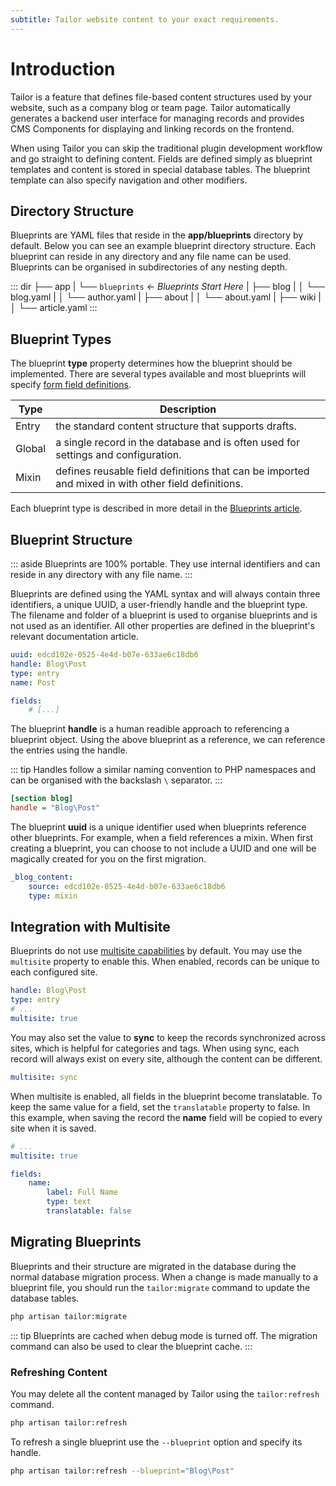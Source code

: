 ```yaml
---
subtitle: Tailor website content to your exact requirements.
---
```

# Introduction

<VideoBlockLink src="https://www.youtube.com/watch?v=_WMH4mlMdjk" title="Tailor Tutorial" description="This video describes how to quickly create a complete blog solution with Tailor." prompt="Watch the tutorial" />

Tailor is a feature that defines file-based content structures used by your website, such as a company blog or team page. Tailor automatically generates a backend user interface for managing records and provides CMS Components for displaying and linking records on the frontend.

When using Tailor you can skip the traditional plugin development workflow and go straight to defining content. Fields are defined simply as blueprint templates and content is stored in special database tables. The blueprint template can also specify navigation and other modifiers.

## Directory Structure

Blueprints are YAML files that reside in the **app/blueprints** directory by default.
Below you can see an example blueprint directory structure. Each blueprint can reside in any directory and any file name can be used. Blueprints can be organised in subdirectories of any nesting depth.

::: dir
├── app
|   └── `blueprints`  _← Blueprints Start Here_
|       ├── blog
|       │   └── blog.yaml
|       │   └── author.yaml
|       ├── about
|       │   └── about.yaml
|       ├── wiki
|       │   └── article.yaml
:::

## Blueprint Types

The blueprint **type** property determines how the blueprint should be implemented. There are several types available and most blueprints will specify [form field definitions](../../element/form-fields.md).

Type | Description
------------- | -------------
Entry | the standard content structure that supports drafts.
Global | a single record in the database and is often used for settings and configuration.
Mixin | defines reusable field definitions that can be imported and mixed in with other field definitions.

Each blueprint type is described in more detail in the [Blueprints article](./blueprints.md).

## Blueprint Structure

::: aside
Blueprints are 100% portable. They use internal identifiers and can reside in any directory with any file name.
:::

Blueprints are defined using the YAML syntax and will always contain three identifiers, a unique UUID, a user-friendly handle and the blueprint type. The filename and folder of a blueprint is used to organise blueprints and is not used as an identifier. All other properties are defined in the blueprint's relevant documentation article.

```yaml
uuid: edcd102e-0525-4e4d-b07e-633ae6c18db6
handle: Blog\Post
type: entry
name: Post

fields:
    # [...]
```

The blueprint **handle** is a human readible approach to referencing a blueprint object. Using the above blueprint as a reference, we can reference the entries using the handle.

::: tip
Handles follow a similar naming convention to PHP namespaces and can be organised with the backslash `\` separator.
:::

```ini
[section blog]
handle = "Blog\Post"
```

The blueprint **uuid** is a unique identifier used when blueprints reference other blueprints. For example, when a field references a mixin. When first creating a blueprint, you can choose to not include a UUID and one will be magically created for you on the first migration.

```yaml
_blog_content:
    source: edcd102e-0525-4e4d-b07e-633ae6c18db6
    type: mixin
```

## Integration with Multisite

Blueprints do not use [multisite capabilities](../resources/multisite.md) by default. You may use the `multisite` property to enable this. When enabled, records can be unique to each configured site.

```yaml
handle: Blog\Post
type: entry
# ...
multisite: true
```

You may also set the value to **sync** to keep the records synchronized across sites, which is helpful for categories and tags. When using sync, each record will always exist on every site, although the content can be different.

```yaml
multisite: sync
```

When multisite is enabled, all fields in the blueprint become translatable. To keep the same value for a field, set the `translatable` property to false. In this example, when saving the record the **name** field will be copied to every site when it is saved.

```yaml
# ...
multisite: true

fields:
    name:
        label: Full Name
        type: text
        translatable: false
```

## Migrating Blueprints

Blueprints and their structure are migrated in the database during the normal database migration process. When a change is made manually to a blueprint file, you should run the `tailor:migrate` command to update the database tables.

```bash
php artisan tailor:migrate
```

::: tip
Blueprints are cached when debug mode is turned off. The migration command can also be used to clear the blueprint cache.
:::

### Refreshing Content

You may delete all the content managed by Tailor using the `tailor:refresh` command.

```bash
php artisan tailor:refresh
```

To refresh a single blueprint use the `--blueprint` option and specify its handle.

```bash
php artisan tailor:refresh --blueprint="Blog\Post"
```

<!--
### Pruning Content

As a general rule Tailor will never drop table columns and delete content. If a field is removed, the column will be renamed instead of dropped. For example, an old field named `content` may appear as `x_content_fb418fac` in the database table. Tables for old blueprints are also kept in case they are ever restored.

You may prune unused database column with the `tailor:prune` command.

```bash
php artisan tailor:prune
```
-->
